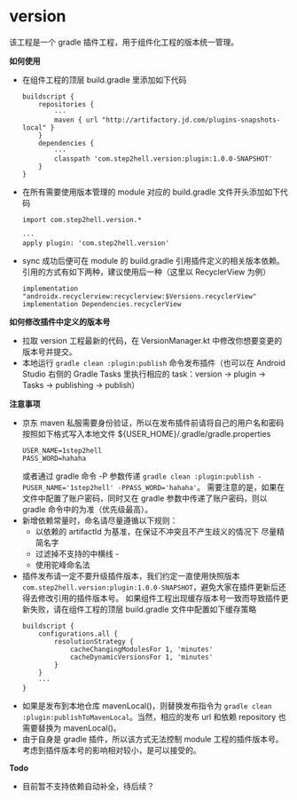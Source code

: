 # version

该工程是一个 gradle 插件工程，用于组件化工程的版本统一管理。

**如何使用**
+ 在组件工程的顶层 build.gradle 里添加如下代码
    ```
    buildscript {
        repositories {
            ···
            maven { url "http://artifactory.jd.com/plugins-snapshots-local" }
        }
        dependencies {
            ···
            classpath 'com.step2hell.version:plugin:1.0.0-SNAPSHOT'
        }
    }
    ```
+ 在所有需要使用版本管理的 module 对应的 build.gradle 文件开头添加如下代码
    ```
    import com.step2hell.version.*

    ···
    apply plugin: 'com.step2hell.version'
    ```
+ sync 成功后便可在 module 的 build.gradle 引用插件定义的相关版本依赖。引用的方式有如下两种，建议使用后一种（这里以 RecyclerView 为例）
    ```
    implementation "androidx.recyclerview:recyclerview:$Versions.recyclerView"
    implementation Dependencies.recyclerView
    ```

**如何修改插件中定义的版本号**
+ 拉取 version 工程最新的代码，在 VersionManager.kt 中修改你想要变更的版本号并提交。
+ 本地运行 `gradle clean :plugin:publish` 命令发布插件（也可以在 Android Studio 右侧的 Gradle Tasks 里执行相应的 task：version -> plugin -> Tasks -> publishing -> publish）

**注意事项**
+ 京东 maven 私服需要身份验证，所以在发布插件前请将自己的用户名和密码按照如下格式写入本地文件 ${USER_HOME}/.gradle/gradle.properties
    ```
    USER_NAME=1step2hell
    PASS_WORD=hahaha
    ```
  或者通过 gradle 命令 -P 参数传递 `gradle clean :plugin:publish -PUSER_NAME='1step2hell' -PPASS_WORD='hahaha'`。
  需要注意的是，如果在文件中配置了账户密码，同时又在 gradle 参数中传递了账户密码，则以 gradle 命令中的为准（优先级最高）。
+ 新增依赖常量时，命名请尽量遵循以下规则：
    * 以依赖的 artifactId 为基准，在保证不冲突且不产生歧义的情况下 尽量精简名字
    * 过滤掉不支持的中横线 -
    * 使用驼峰命名法
+ 插件发布请一定不要升级插件版本，我们约定一直使用快照版本 `com.step2hell.version:plugin:1.0.0-SNAPSHOT`，避免大家在插件更新后还得去修改引用的插件版本号。
  如果组件工程出现缓存版本号一致而导致插件更新失败，请在组件工程的顶层 build.gradle 文件中配置如下缓存策略
    ```
    buildscript {
        configurations.all {
            resolutionStrategy {
                cacheChangingModulesFor 1, 'minutes'
                cacheDynamicVersionsFor 1, 'minutes'
            }
        }
        ···
    }
    ```
+ 如果是发布到本地仓库 mavenLocal()，则替换发布指令为 `gradle clean :plugin:publishToMavenLocal`。当然，相应的发布 url 和依赖 repository 也需要替换为 mavenLocal()。
+ 由于自身是 gradle 插件，所以该方式无法控制 module 工程的插件版本号。考虑到插件版本号的影响相对较小，是可以接受的。

**Todo**
+ 目前暂不支持依赖自动补全，待后续？
